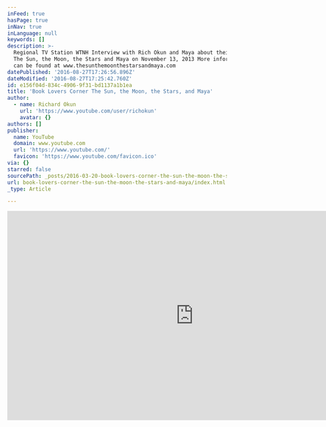 ```yaml
---
inFeed: true
hasPage: true
inNav: true
inLanguage: null
keywords: []
description: >-
  Regional TV Station WTNH Interview with Rich Okun and Maya about their book,
  The Sun, the Moon, the Stars and Maya on November 13, 2013 More information
  can be found at www.thesunthemoonthestarsandmaya.com
datePublished: '2016-08-27T17:26:56.896Z'
dateModified: '2016-08-27T17:25:42.760Z'
id: e156f04d-834c-4906-9f31-bd1137a1b1ea
title: 'Book Lovers Corner The Sun, the Moon, the Stars, and Maya'
author:
  - name: Richard Okun
    url: 'https://www.youtube.com/user/richokun'
    avatar: {}
authors: []
publisher:
  name: YouTube
  domain: www.youtube.com
  url: 'https://www.youtube.com/'
  favicon: 'https://www.youtube.com/favicon.ico'
via: {}
starred: false
sourcePath: _posts/2016-03-20-book-lovers-corner-the-sun-the-moon-the-stars-and-maya.md
url: book-lovers-corner-the-sun-the-moon-the-stars-and-maya/index.html
_type: Article

---
```

<iframe src="https://cdn.embedly.com/widgets/media.html?src=https%3A%2F%2Fwww.youtube.com%2Fembed%2FQXb3YiHYsFQ%3Ffeature%3Doembed&amp;url=https%3A%2F%2Fwww.youtube.com%2Fwatch%3Fv%3DQXb3YiHYsFQ&amp;image=https%3A%2F%2Fi.ytimg.com%2Fvi%2FQXb3YiHYsFQ%2Fhqdefault.jpg&amp;key=b7d04c9b404c499eba89ee7072e1c4f7&amp;type=text%2Fhtml&amp;schema=youtube" width="854" height="480" scrolling="no" frameborder="0" allowfullscreen="allowfullscreen" style=""></iframe>